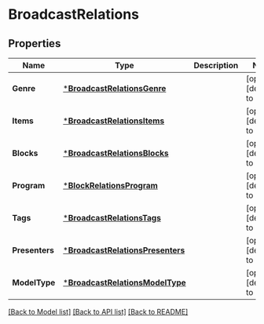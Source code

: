 # BroadcastRelations

## Properties
Name | Type | Description | Notes
------------ | ------------- | ------------- | -------------
**Genre** | [***BroadcastRelationsGenre**](BroadcastRelations_genre.md) |  | [optional] [default to null]
**Items** | [***BroadcastRelationsItems**](BroadcastRelations_items.md) |  | [optional] [default to null]
**Blocks** | [***BroadcastRelationsBlocks**](BroadcastRelations_blocks.md) |  | [optional] [default to null]
**Program** | [***BlockRelationsProgram**](BlockRelations_program.md) |  | [optional] [default to null]
**Tags** | [***BroadcastRelationsTags**](BroadcastRelations_tags.md) |  | [optional] [default to null]
**Presenters** | [***BroadcastRelationsPresenters**](BroadcastRelations_presenters.md) |  | [optional] [default to null]
**ModelType** | [***BroadcastRelationsModelType**](BroadcastRelations_model_type.md) |  | [optional] [default to null]

[[Back to Model list]](../README.md#documentation-for-models) [[Back to API list]](../README.md#documentation-for-api-endpoints) [[Back to README]](../README.md)


